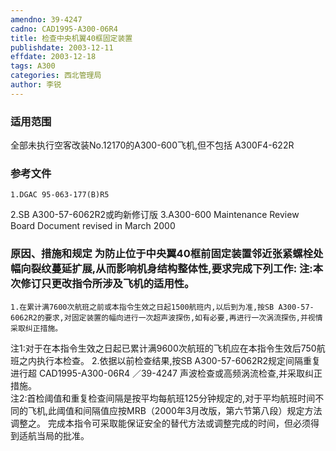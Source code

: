 ```yaml
---
amendno: 39-4247
cadno: CAD1995-A300-06R4
title: 检查中央机翼40框固定装置
publishdate: 2003-12-11
effdate: 2003-12-18
tags: A300
categories: 西北管理局
author: 李锐
---
```


### 适用范围 
全部未执行空客改装No.12170的A300-600飞机,但不包括 A300F4-622R

<!--more-->
### 参考文件
    1.DGAC 95-063-177(B)R5 
2.SB A300-57-6062R2或昀新修订版
    3.A300-600 Maintenance Review Board Document revised in March 2000 

### 原因、措施和规定 为防止位于中央翼40框前固定装置邻近张紧螺栓处幅向裂纹蔓延扩展,从而影响机身结构整体性,要求完成下列工作: 注:本次修订只更改指令所涉及飞机的适用性。 
    1.在累计满7600次航班之前或本指令生效之日起1500航班内,以后到为准,按SB A300-57-6062R2的要求,对固定装置的幅向进行一次超声波探伤,如有必要,再进行一次涡流探伤,并视情采取纠正措施。 
注1:对于在本指令生效之日起已累计满9600次航班的飞机应在本指令生效后750航班之内执行本检查。 
    2.依据以前检查结果,按SB A300-57-6062R2规定间隔重复进行超
       CAD1995-A300-06R4   ／39-4247 
声波检查或高频涡流检查,并采取纠正措施。    
注2:首检阈值和重复检查间隔是按平均每航班125分钟规定的,对于平均航班时间不同的飞机,此阈值和间隔值应按MRB（2000年3月改版，第六节第八段）规定方法调整之。 
    完成本指令可采取能保证安全的替代方法或调整完成的时间，但必须得到适航当局的批准。
